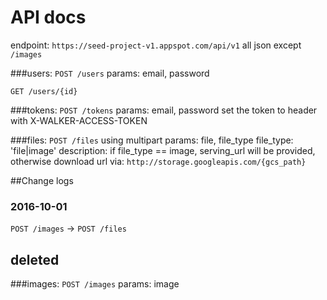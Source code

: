 # API docs

endpoint: `https://seed-project-v1.appspot.com/api/v1`
all json except `/images`

###users:
`POST /users`
params:  email, password

`GET /users/{id}`

###tokens:
`POST /tokens`
params: email, password
set the token to header with X-WALKER-ACCESS-TOKEN

###files:
`POST /files`
using multipart
params: file, file_type
file_type: 'file|image'
description: if file_type == image, serving_url will be provided, otherwise
download url via: `http://storage.googleapis.com/{gcs_path}`

##Change logs
### 2016-10-01
`POST /images` -> `POST /files`


## deleted
###images:
`POST /images`
params: image
